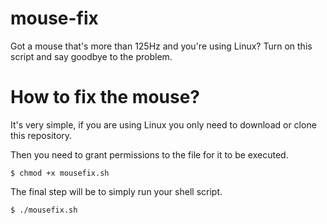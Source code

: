 # mouse-fix
Got a mouse that's more than 125Hz and you're using Linux? Turn on this script and say goodbye to the problem.

# How to fix the mouse?

It's very simple, if you are using Linux you only need to download or clone this repository.

Then you need to grant permissions to the file for it to be executed.

```
$ chmod +x mousefix.sh
```

The final step will be to simply run your shell script.

```
$ ./mousefix.sh
```
